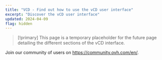 ```yaml
---
title: "VCD - Find out how to use the vCD user interface"
excerpt: "Discover the vCD user interface"
updated: 2024-04-09
flag: hidden
---
```


> [!primary]
> This page is a temporary placeholder for the future page detailing the different sections of the vCD interface.
>

Join our community of users on <https://community.ovh.com/en/>.